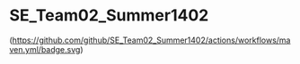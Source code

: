 # SE_Team02_Summer1402
(https://github.com/github/SE_Team02_Summer1402/actions/workflows/maven.yml/badge.svg)
